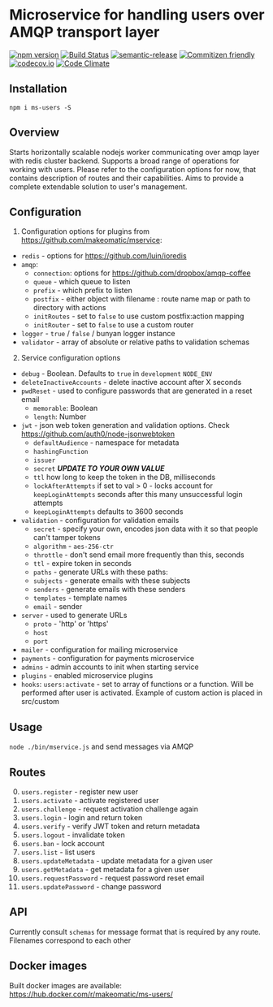 # Microservice for handling users over AMQP transport layer

[![npm version](https://badge.fury.io/js/ms-users.svg)](https://badge.fury.io/js/ms-users)
[![Build Status](https://semaphoreci.com/api/v1/projects/27a0c3e3-ba64-49e1-a1be-7655eae716b9/632945/shields_badge.svg)](https://semaphoreci.com/makeomatic/ms-users)
[![semantic-release](https://img.shields.io/badge/%20%20%F0%9F%93%A6%F0%9F%9A%80-semantic--release-e10079.svg?style=flat-square)](https://github.com/semantic-release/semantic-release)
[![Commitizen friendly](https://img.shields.io/badge/commitizen-friendly-brightgreen.svg)](http://commitizen.github.io/cz-cli/)
[![codecov.io](https://codecov.io/github/makeomatic/ms-users/coverage.svg?branch=master)](https://codecov.io/github/makeomatic/ms-users?branch=master)
[![Code Climate](https://codeclimate.com/github/makeomatic/ms-users/badges/gpa.svg)](https://codeclimate.com/github/makeomatic/ms-users)

## Installation

`npm i ms-users -S`

## Overview

Starts horizontally scalable nodejs worker communicating over amqp layer with redis cluster backend.
Supports a broad range of operations for working with users. Please refer to the configuration options for now,
that contains description of routes and their capabilities. Aims to provide a complete extendable solution to user's management.

## Configuration

1. Configuration options for plugins from https://github.com/makeomatic/mservice:
  * `redis` - options for https://github.com/luin/ioredis
  * `amqp`:
    * `connection`: options for https://github.com/dropbox/amqp-coffee
    * `queue` - which queue to listen
    * `prefix` - which prefix to listen
    * `postfix` - either object with filename : route name map or path to directory with actions
    * `initRoutes` - set to `false` to use custom postfix:action mapping
    * `initRouter` - set to `false` to use a custom router
  * `logger` - `true` / `false` / bunyan logger instance
  * `validator` - array of absolute or relative paths to validation schemas

2. Service configuration options
  * `debug` - Boolean. Defaults to `true` in `development` `NODE_ENV`
  * `deleteInactiveAccounts` - delete inactive account after X seconds
  * `pwdReset` - used to configure passwords that are generated in a reset email
    * `memorable`: Boolean
    * `length`: Number
  * `jwt` - json web token generation and validation options. Check https://github.com/auth0/node-jsonwebtoken
    * `defaultAudience` - namespace for metadata
    * `hashingFunction`
    * `issuer`
    * `secret` ***UPDATE TO YOUR OWN VALUE***
    * `ttl` how long to keep the token in the DB, milliseconds
    * `lockAfterAttempts` if set to val > 0 - locks account for `keepLoginAttempts` seconds after this many unsuccessful login attempts
    * `keepLoginAttempts` defaults to 3600 seconds
  * `validation` - configuration for validation emails
    * `secret` - specify your own, encodes json data with it so that people can't tamper tokens
    * `algorithm` - `aes-256-ctr`
    * `throttle` - don't send email more frequently than this, seconds
    * `ttl` - expire token in seconds
    * `paths` - generate URLs with these paths:
    * `subjects` - generate emails with these subjects
    * `senders` - generate emails with these senders
    * `templates` - template names
    * `email` - sender
  * `server` - used to generate URLs
    * `proto` - 'http' or 'https'
    * `host`
    * `port`
  * `mailer` - configuration for mailing microservice
  * `payments` - configuration for payments microservice
  * `admins` - admin accounts to init when starting service
  * `plugins` - enabled microservice plugins
  * `hooks`:
    `users:activate` - set to array of functions or a function. Will be performed after user is activated. Example of custom action is placed in src/custom

## Usage

`node ./bin/mservice.js` and send messages via AMQP

## Routes

0. `users.register` - register new user
0. `users.activate` - activate registered user
0. `users.challenge` - request activation challenge again
0. `users.login` - login and return token
0. `users.verify` - verify JWT token and return metadata
0. `users.logout` - invalidate token
0. `users.ban` - lock account
0. `users.list` - list users
0. `users.updateMetadata` - update metadata for a given user
0. `users.getMetadata` - get metadata for a given user
0. `users.requestPassword` - request password reset email
0. `users.updatePassword` - change password

## API

Currently consult `schemas` for message format that is required by any route. Filenames correspond to each other

## Docker images

Built docker images are available: https://hub.docker.com/r/makeomatic/ms-users/


